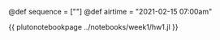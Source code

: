 @def sequence = [""]
@def airtime = "2021-02-15 07:00am"

{{ plutonotebookpage ../notebooks/week1/hw1.jl }}

